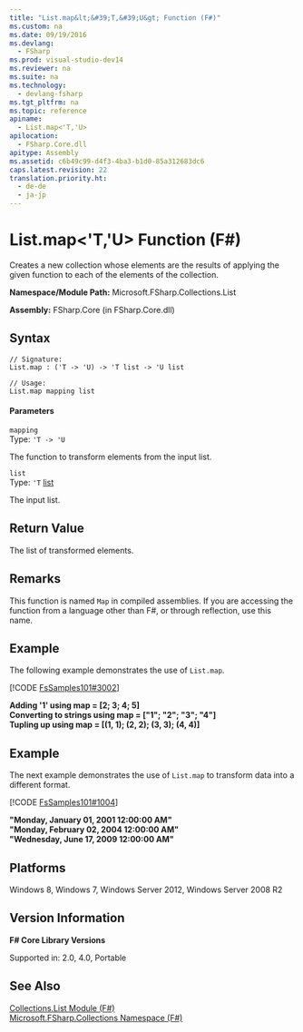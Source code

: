 ```yaml
---
title: "List.map&lt;&#39;T,&#39;U&gt; Function (F#)"
ms.custom: na
ms.date: 09/19/2016
ms.devlang: 
  - FSharp
ms.prod: visual-studio-dev14
ms.reviewer: na
ms.suite: na
ms.technology: 
  - devlang-fsharp
ms.tgt_pltfrm: na
ms.topic: reference
apiname: 
  - List.map<'T,'U>
apilocation: 
  - FSharp.Core.dll
apitype: Assembly
ms.assetid: c6b49c99-d4f3-4ba3-b1d0-85a312683dc6
caps.latest.revision: 22
translation.priority.ht: 
  - de-de
  - ja-jp
---
```

# List.map&lt;&#39;T,&#39;U&gt; Function (F#)
Creates a new collection whose elements are the results of applying the given function to each of the elements of the collection.  
  
 **Namespace/Module Path:** Microsoft.FSharp.Collections.List  
  
 **Assembly:** FSharp.Core (in FSharp.Core.dll)  
  
## Syntax  
  
```  
// Signature:  
List.map : ('T -> 'U) -> 'T list -> 'U list  
  
// Usage:  
List.map mapping list  
```  
  
#### Parameters  
 `mapping`  
 Type: `'T -> 'U`  
  
 The function to transform elements from the input list.  
  
 `list`  
 Type: `'T` [list](../vs140/Collections.List--T--Union--F#-.md)  
  
 The input list.  
  
## Return Value  
 The list of transformed elements.  
  
## Remarks  
 This function is named `Map` in compiled assemblies. If you are accessing the function from a language other than F#, or through reflection, use this name.  
  
## Example  
 The following example demonstrates the use of `List.map`.  
  
 [!CODE [FsSamples101#3002](../CodeSnippet/VS_Snippets_Fsharp/fssamples101#3002)]  
  
 **Adding '1' using map = [2; 3; 4; 5]**  
**Converting to strings using map = ["1"; "2"; "3"; "4"]**  
**Tupling up using map = [(1, 1); (2, 2); (3, 3); (4, 4)]**   
## Example  
 The next example demonstrates the use of `List.map` to transform data into a different format.  
  
 [!CODE [FsSamples101#1004](../CodeSnippet/VS_Snippets_Fsharp/fssamples101#1004)]  
  
 **"Monday, January 01, 2001 12:00:00 AM"**  
**"Monday, February 02, 2004 12:00:00 AM"**  
**"Wednesday, June 17, 2009 12:00:00 AM"**   
## Platforms  
 Windows 8, Windows 7, Windows Server 2012, Windows Server 2008 R2  
  
## Version Information  
 **F# Core Library Versions**  
  
 Supported in: 2.0, 4.0, Portable  
  
## See Also  
 [Collections.List Module (F#)](../vs140/Collections.List-Module--F#-.md)   
 [Microsoft.FSharp.Collections Namespace (F#)](../Topic/Microsoft.FSharp.Collections%20Namespace%20\(F%23\).md)